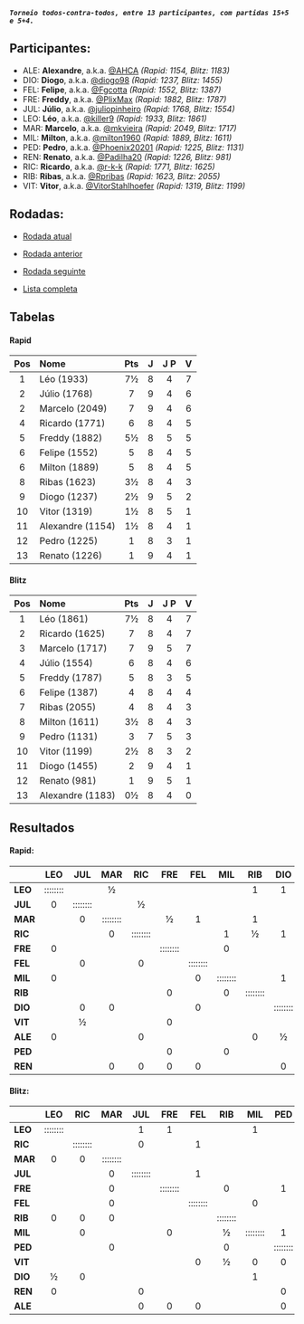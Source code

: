 ***`Torneio todos-contra-todos, entre 13 participantes, com partidas 15+5 e 5+4.`***

## Participantes:

* ALE: **Alexandre**, a.k.a. [@AHCA](https://www.lichess.org/@/AHCA) *(Rapid: 1154, Blitz: 1183)*
* DIO: **Diogo**, a.k.a. [@diogo98](https://www.lichess.org/@/diogo98) *(Rapid: 1237, Blitz: 1455)*
* FEL: **Felipe**, a.k.a. [@Fgcotta](https://www.lichess.org/@/Fgcotta) *(Rapid: 1552, Blitz: 1387)*
* FRE: **Freddy**, a.k.a. [@PlixMax](https://www.lichess.org/@/PlixMax) *(Rapid: 1882, Blitz: 1787)*
* JUL: **Júlio**, a.k.a. [@juliopinheiro](https://www.lichess.org/@/juliopinheiro) *(Rapid: 1768, Blitz: 1554)*
* LEO: **Léo**, a.k.a. [@killer9](https://www.lichess.org/@/killer9) *(Rapid: 1933, Blitz: 1861)*
* MAR: **Marcelo**, a.k.a. [@mkvieira](https://www.lichess.org/@/mkvieira) *(Rapid: 2049, Blitz: 1717)*
* MIL: **Milton**, a.k.a. [@milton1960](https://www.lichess.org/@/milton1960) *(Rapid: 1889, Blitz: 1611)*
* PED: **Pedro**, a.k.a. [@Phoenix20201](https://www.lichess.org/@/Phoenix20201) *(Rapid: 1225, Blitz: 1131)*
* REN: **Renato**, a.k.a. [@Padilha20](https://www.lichess.org/@/Padilha20) *(Rapid: 1226, Blitz: 981)*
* RIC: **Ricardo**, a.k.a. [@r-k-k](https://www.lichess.org/@/r-k-k) *(Rapid: 1771, Blitz: 1625)*
* RIB: **Ribas**, a.k.a. [@Rpribas](https://www.lichess.org/@/Rpribas) *(Rapid: 1623, Blitz: 2055)*
* VIT: **Vitor**, a.k.a. [@VitorStahlhoefer](https://www.lichess.org/@/VitorStahlhoefer) *(Rapid: 1319, Blitz: 1199)*

## Rodadas:

* [Rodada atual](https://grupo-de-xadrez.github.io/rodadas/9)

* [Rodada anterior](https://grupo-de-xadrez.github.io/rodadas/8)

* [Rodada seguinte](https://grupo-de-xadrez.github.io/rodadas/10)

* [Lista completa](https://grupo-de-xadrez.github.io/rodadas)

## Tabelas

#### Rapid

| Pos | Nome | Pts | J | J P | V |
| :---: | :--- | :---: | :---: | :---: | :---: |
| 1 | Léo (1933) | 7½ | 8 | 4 | 7 |
| 2 | Júlio (1768) | 7 | 9 | 4 | 6 |
| 2 | Marcelo (2049) | 7 | 9 | 4 | 6 |
| 4 | Ricardo (1771) | 6 | 8 | 4 | 5 |
| 5 | Freddy (1882) | 5½ | 8 | 5 | 5 |
| 6 | Felipe (1552) | 5 | 8 | 4 | 5 |
| 6 | Milton (1889) | 5 | 8 | 4 | 5 |
| 8 | Ribas (1623) | 3½ | 8 | 4 | 3 |
| 9 | Diogo (1237) | 2½ | 9 | 5 | 2 |
| 10 | Vitor (1319) | 1½ | 8 | 5 | 1 |
| 11 | Alexandre (1154) | 1½ | 8 | 4 | 1 |
| 12 | Pedro (1225) | 1 | 8 | 3 | 1 |
| 13 | Renato (1226) | 1 | 9 | 4 | 1 |

#### Blitz

| Pos | Nome | Pts | J | J P | V |
| :---: | :--- | :---: | :---: | :---: | :---: |
| 1 | Léo (1861) | 7½ | 8 | 4 | 7 |
| 2 | Ricardo (1625) | 7 | 8 | 4 | 7 |
| 3 | Marcelo (1717) | 7 | 9 | 5 | 7 |
| 4 | Júlio (1554) | 6 | 8 | 4 | 6 |
| 5 | Freddy (1787) | 5 | 8 | 3 | 5 |
| 6 | Felipe (1387) | 4 | 8 | 4 | 4 |
| 7 | Ribas (2055) | 4 | 8 | 4 | 3 |
| 8 | Milton (1611) | 3½ | 8 | 4 | 3 |
| 9 | Pedro (1131) | 3 | 7 | 5 | 3 |
| 10 | Vitor (1199) | 2½ | 8 | 3 | 2 |
| 11 | Diogo (1455) | 2 | 9 | 4 | 1 |
| 12 | Renato (981) | 1 | 9 | 5 | 1 |
| 13 | Alexandre (1183) | 0½ | 8 | 4 | 0 |

## Resultados

#### Rapid:

| | LEO | JUL | MAR | RIC | FRE | FEL | MIL | RIB | DIO | VIT | ALE | PED | REN |
| :--- | :---: | :---: | :---: | :---: | :---: | :---: | :---: | :---: | :---: | :---: | :---: | :---: | :---: |
| **LEO** | :::::::: |  | ½ |  |  |  |  | 1 | 1 |  |  |  | 1 |
| **JUL** | 0 | :::::::: |  | ½ |  |  |  |  |  |  | 1 | 1 | 1 |
| **MAR** |  | 0 | :::::::: |  | ½ | 1 |  | 1 |  |  |  | 1 |  |
| **RIC** |  |  | 0 | :::::::: |  |  | 1 | ½ | 1 |  |  |  |  |
| **FRE** | 0 |  |  |  | :::::::: |  | 0 |  |  |  | 1 |  |  |
| **FEL** |  | 0 |  | 0 |  | :::::::: |  |  |  | 1 | 1 |  |  |
| **MIL** | 0 |  |  |  |  | 0 | :::::::: |  | 1 | 1 |  |  |  |
| **RIB** |  |  |  |  | 0 |  | 0 | :::::::: |  | 1 |  | 1 |  |
| **DIO** |  | 0 | 0 |  |  | 0 |  |  | :::::::: | 1 |  |  |  |
| **VIT** |  | ½ |  |  | 0 |  |  |  |  | :::::::: |  |  | 0 |
| **ALE** | 0 |  |  | 0 |  |  |  | 0 | ½ |  | :::::::: |  |  |
| **PED** |  |  |  |  | 0 |  | 0 |  |  | 0 | 0 | :::::::: | 1 |
| **REN** |  |  | 0 | 0 | 0 | 0 |  |  | 0 |  |  |  | :::::::: |

#### Blitz:

| | LEO | RIC | MAR | JUL | FRE | FEL | RIB | MIL | PED | VIT | DIO | REN | ALE |
| :--- | :---: | :---: | :---: | :---: | :---: | :---: | :---: | :---: | :---: | :---: | :---: | :---: | :---: |
| **LEO** | :::::::: |  |  | 1 | 1 |  |  | 1 |  |  |  |  | 1 |
| **RIC** |  | :::::::: |  | 0 |  | 1 |  |  |  |  |  | 1 | 1 |
| **MAR** | 0 | 0 | :::::::: |  |  |  |  |  |  |  | 1 | 1 |  |
| **JUL** |  |  | 0 | :::::::: |  | 1 |  |  |  | 1 | 1 |  |  |
| **FRE** |  |  | 0 |  | :::::::: |  | 0 |  | 1 | 1 |  | 1 |  |
| **FEL** |  |  | 0 |  |  | :::::::: |  | 0 |  |  | 1 | 1 |  |
| **RIB** | 0 | 0 | 0 |  |  |  | :::::::: |  |  |  |  |  | 1 |
| **MIL** |  | 0 |  |  | 0 |  | ½ | :::::::: | 1 |  |  |  |  |
| **PED** |  |  | 0 |  |  |  | 0 |  | :::::::: |  |  |  |  |
| **VIT** |  |  |  |  |  | 0 | ½ | 0 | 0 | :::::::: | 1 |  |  |
| **DIO** | ½ | 0 |  |  |  |  |  | 1 |  |  | :::::::: | 0 | ½ |
| **REN** | 0 |  |  | 0 |  |  |  |  | 0 | 0 |  | :::::::: |  |
| **ALE** |  |  |  | 0 | 0 | 0 |  |  | 0 |  |  |  | :::::::: |

